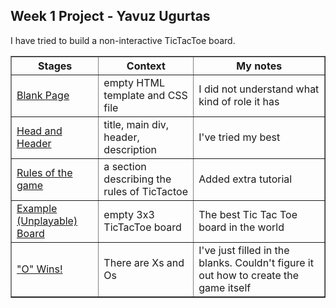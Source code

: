 ## Week 1 Project - Yavuz Ugurtas

  
     
<body>

  <p>
    I have tried to build a non-interactive TicTacToe board. 
  </p>
  

  <table width="70%" border="1">
    <thead>
      <tr>
        <th>Stages</th>
        <th>Context</th>
        <th>My notes</th>
      </tr>
    </thead>
    <tbody>
      <tr>
        <td><a href="/home/hyfbe28/Documents/HTML-CSS-GitHub/homework/week-1-project/0-blank-page-setup/index.html">Blank Page</a> </td>
        <td>empty HTML template and CSS file</td>
        <td>I did not understand what kind of role it has</td>
      </tr>
      <tr>
        <td><a href="/home/hyfbe28/Documents/HTML-CSS-GitHub/homework/week-1-project/1-head-and-header/index.html">Head and Header</a></td>
        <td>title, main div, header, description</td>
        <td> I've tried my best</td>
      </tr>
      <tr>
        <td><a href="/home/hyfbe28/Documents/HTML-CSS-GitHub/homework/week-1-project/2-Rules/index.html">Rules of the game</a> </td>
        <td>a section describing the rules of TicTactoe</td>
        <td>Added extra tutorial</td>
      </tr>
      <tr>
        <td> <a href="/home/hyfbe28/Documents/HTML-CSS-GitHub/homework/week-1-project/4-unplayable-board/index.html">Example (Unplayable) Board</a> </td>
        <td>empty 3x3 TicTacToe board </td>
        <td>The best Tic Tac Toe board in the world</td>
      </tr>
      <tr>
        <td><a href="/home/hyfbe28/Documents/HTML-CSS-GitHub/homework/week-1-project/5-playable-board/index.html">"O" Wins!</a></td>
        <td>There are Xs and Os</td>
        <td>I've just filled in the blanks. Couldn't figure it out how to create the game itself</td>
      </tr>
      
    
  </table>
</body>

</html>